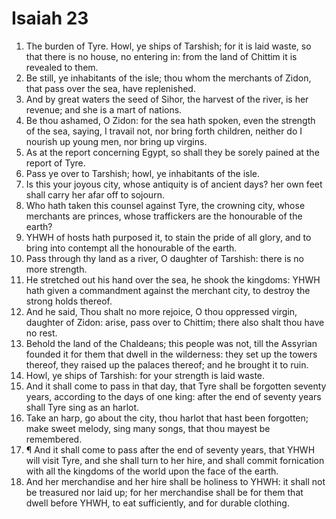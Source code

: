 ﻿# Isaiah  23
1. The burden of Tyre. Howl, ye ships of Tarshish; for it is laid waste, so that there is no house, no entering in: from the land of Chittim it is revealed to them. 
2. Be still, ye inhabitants of the isle; thou whom the merchants of Zidon, that pass over the sea, have replenished. 
3. And by great waters the seed of Sihor, the harvest of the river, is her revenue; and she is a mart of nations. 
4. Be thou ashamed, O Zidon: for the sea hath spoken, even the strength of the sea, saying, I travail not, nor bring forth children, neither do I nourish up young men, nor bring up virgins. 
5. As at the report concerning Egypt, so shall they be sorely pained at the report of Tyre. 
6. Pass ye over to Tarshish; howl, ye inhabitants of the isle. 
7. Is this your joyous city, whose antiquity is of ancient days? her own feet shall carry her afar off to sojourn. 
8. Who hath taken this counsel against Tyre, the crowning city, whose merchants are princes, whose traffickers are the honourable of the earth? 
9. YHWH of hosts hath purposed it, to stain the pride of all glory, and to bring into contempt all the honourable of the earth. 
10. Pass through thy land as a river, O daughter of Tarshish: there is no more strength. 
11. He stretched out his hand over the sea, he shook the kingdoms: YHWH hath given a commandment against the merchant city, to destroy the strong holds thereof. 
12. And he said, Thou shalt no more rejoice, O thou oppressed virgin, daughter of Zidon: arise, pass over to Chittim; there also shalt thou have no rest. 
13. Behold the land of the Chaldeans; this people was not, till the Assyrian founded it for them that dwell in the wilderness: they set up the towers thereof, they raised up the palaces thereof; and he brought it to ruin. 
14. Howl, ye ships of Tarshish: for your strength is laid waste. 
15. And it shall come to pass in that day, that Tyre shall be forgotten seventy years, according to the days of one king: after the end of seventy years shall Tyre sing as an harlot. 
16. Take an harp, go about the city, thou harlot that hast been forgotten; make sweet melody, sing many songs, that thou mayest be remembered. 
17. ¶ And it shall come to pass after the end of seventy years, that YHWH will visit Tyre, and she shall turn to her hire, and shall commit fornication with all the kingdoms of the world upon the face of the earth. 
18. And her merchandise and her hire shall be holiness to YHWH: it shall not be treasured nor laid up; for her merchandise shall be for them that dwell before YHWH, to eat sufficiently, and for durable clothing. 
